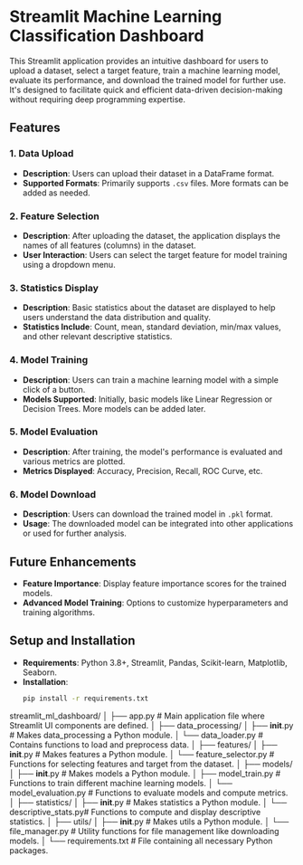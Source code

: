  # Streamlit Machine Learning Classification Dashboard

This Streamlit application provides an intuitive dashboard for users to upload a dataset, select a target feature, train a machine learning model, evaluate its performance, and download the trained model for further use. It's designed to facilitate quick and efficient data-driven decision-making without requiring deep programming expertise.

## Features

### 1. Data Upload
- **Description**: Users can upload their dataset in a DataFrame format.
- **Supported Formats**: Primarily supports `.csv` files. More formats can be added as needed.

### 2. Feature Selection
- **Description**: After uploading the dataset, the application displays the names of all features (columns) in the dataset.
- **User Interaction**: Users can select the target feature for model training using a dropdown menu.

### 3. Statistics Display
- **Description**: Basic statistics about the dataset are displayed to help users understand the data distribution and quality.
- **Statistics Include**: Count, mean, standard deviation, min/max values, and other relevant descriptive statistics.

### 4. Model Training
- **Description**: Users can train a machine learning model with a simple click of a button.
- **Models Supported**: Initially, basic models like Linear Regression or Decision Trees. More models can be added later.

### 5. Model Evaluation
- **Description**: After training, the model's performance is evaluated and various metrics are plotted.
- **Metrics Displayed**: Accuracy, Precision, Recall, ROC Curve, etc.

### 6. Model Download
- **Description**: Users can download the trained model in `.pkl` format.
- **Usage**: The downloaded model can be integrated into other applications or used for further analysis.

## Future Enhancements
- **Feature Importance**: Display feature importance scores for the trained models.
- **Advanced Model Training**: Options to customize hyperparameters and training algorithms.

## Setup and Installation
- **Requirements**: Python 3.8+, Streamlit, Pandas, Scikit-learn, Matplotlib, Seaborn.
- **Installation**:
  ```bash
  pip install -r requirements.txt

streamlit_ml_dashboard/
│
├── app.py                  # Main application file where Streamlit UI components are defined.
│
├── data_processing/
│   ├── __init__.py         # Makes data_processing a Python module.
│   └── data_loader.py      # Contains functions to load and preprocess data.
│
├── features/
│   ├── __init__.py         # Makes features a Python module.
│   └── feature_selector.py # Functions for selecting features and target from the dataset.
│
├── models/
│   ├── __init__.py         # Makes models a Python module.
│   ├── model_train.py      # Functions to train different machine learning models.
│   └── model_evaluation.py # Functions to evaluate models and compute metrics.
│
├── statistics/
│   ├── __init__.py         # Makes statistics a Python module.
│   └── descriptive_stats.py# Functions to compute and display descriptive statistics.
│
├── utils/
│   ├── __init__.py         # Makes utils a Python module.
│   └── file_manager.py     # Utility functions for file management like downloading models.
│
└── requirements.txt        # File containing all necessary Python packages.

